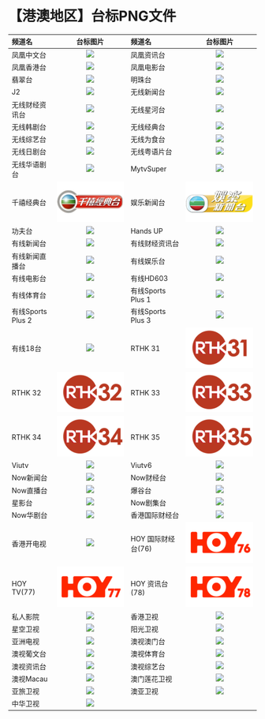 # 【港澳地区】台标PNG文件
|频道名|台标图片|频道名|台标图片|
|:---|:---:|:---|:---:|
|凤凰中文台|<img src="https://raw.githubusercontent.com/bashlin/TVlogo/main/img/Phoenix1.png">|凤凰资讯台|<img src="https://raw.githubusercontent.com/bashlin/TVlogo/main/img/Phoenix2.png">|
|凤凰香港台|<img src="https://raw.githubusercontent.com/bashlin/TVlogo/main/img/Phoenix3.png">|凤凰电影台|<img src="https://raw.githubusercontent.com/bashlin/TVlogo/main/img/Phoenix4.png">|
|翡翠台|<img src="https://raw.githubusercontent.com/bashlin/TVlogo/main/img/TVB1.png">|明珠台|<img src="https://raw.githubusercontent.com/bashlin/TVlogo/main/img/TVB2.png">|
|J2|<img src="https://raw.githubusercontent.com/bashlin/TVlogo/main/img/TVB3.png">|无线新闻台|<img src="https://raw.githubusercontent.com/bashlin/TVlogo/main/img/TVB4.png">|
|无线财经资讯台|<img src="https://raw.githubusercontent.com/bashlin/TVlogo/main/img/TVB5.png">|无线星河台|<img src="https://raw.githubusercontent.com/bashlin/TVlogo/main/img/TVB6.png">|
|无线韩剧台|<img src="https://raw.githubusercontent.com/bashlin/TVlogo/main/img/TVB7.png">|无线经典台|<img src="https://raw.githubusercontent.com/bashlin/TVlogo/main/img/TVB8.png">|
|无线综艺台|<img src="https://raw.githubusercontent.com/bashlin/TVlogo/main/img/TVB9.png">|无线为食台|<img src="https://raw.githubusercontent.com/bashlin/TVlogo/main/img/TVB10.png">|
|无线日剧台|<img src="https://raw.githubusercontent.com/bashlin/TVlogo/main/img/TVB11.png">|无线粤语片台|<img src="https://raw.githubusercontent.com/bashlin/TVlogo/main/img/TVB12.png">|
|无线华语剧台|<img src="https://raw.githubusercontent.com/bashlin/TVlogo/main/img/TVB13.png">|MytvSuper|<img src="https://raw.githubusercontent.com/bashlin/TVlogo/main/img/TVB14.png">|
|千禧经典台|<img src="https://raw.githubusercontent.com/bashlin/TVlogo/main/img/TVBClassic.png">|娱乐新闻台|<img src="https://raw.githubusercontent.com/bashlin/TVlogo/main/img/TVBEntertainmentNews.png">|
|功夫台|<img src="https://raw.githubusercontent.com/bashlin/TVlogo/main/img/TVB15.png">|Hands UP|<img src="https://raw.githubusercontent.com/bashlin/TVlogo/main/img/TVB16.png">|
|有线新闻台|<img src="https://raw.githubusercontent.com/bashlin/TVlogo/main/img/icable1.png">|有线财经资讯台|<img src="https://raw.githubusercontent.com/bashlin/TVlogo/main/img/icable2.png">|
|有线新闻直播台|<img src="https://raw.githubusercontent.com/bashlin/TVlogo/main/img/icable3.png">|有线娱乐台|<img src="https://raw.githubusercontent.com/bashlin/TVlogo/main/img/icable4.png">|
|有线电影台|<img src="https://raw.githubusercontent.com/bashlin/TVlogo/main/img/icable5.png">|有线HD603|<img src="https://raw.githubusercontent.com/bashlin/TVlogo/main/img/icable6.png">|
|有线体育台|<img src="https://raw.githubusercontent.com/bashlin/TVlogo/main/img/icable7.png">|有线Sports Plus 1|<img src="https://raw.githubusercontent.com/bashlin/TVlogo/main/img/icable8.png">|
|有线Sports Plus 2|<img src="https://raw.githubusercontent.com/bashlin/TVlogo/main/img/icable9.png">|有线Sports Plus 3|<img src="https://raw.githubusercontent.com/bashlin/TVlogo/main/img/icable10.png">|
|有线18台|<img src="https://raw.githubusercontent.com/bashlin/TVlogo/main/img/icable11.png">|RTHK 31|<img src="https://raw.githubusercontent.com/bashlin/TVlogo/main/img/RTHK31.png">|
|RTHK 32|<img src="https://raw.githubusercontent.com/bashlin/TVlogo/main/img/RTHK32.png">|RTHK 33|<img src="https://raw.githubusercontent.com/bashlin/TVlogo/main/img/RTHK33.png">|
|RTHK 34|<img src="https://raw.githubusercontent.com/bashlin/TVlogo/main/img/RTHK34.png">|RTHK 35|<img src="https://raw.githubusercontent.com/bashlin/TVlogo/main/img/RTHK35.png">|
|Viutv|<img src="https://raw.githubusercontent.com/bashlin/TVlogo/main/img/viutv.png">|Viutv6|<img src="https://raw.githubusercontent.com/bashlin/TVlogo/main/img/viutv6.png">|
|Now新闻台|<img src="https://raw.githubusercontent.com/bashlin/TVlogo/main/img/now1.png">|Now财经台|<img src="https://raw.githubusercontent.com/bashlin/TVlogo/main/img/now2.png">|
|Now直播台|<img src="https://raw.githubusercontent.com/bashlin/TVlogo/main/img/now3.png">|爆谷台|<img src="https://raw.githubusercontent.com/bashlin/TVlogo/main/img/now4.png">|
|星影台|<img src="https://raw.githubusercontent.com/bashlin/TVlogo/main/img/now5.png">|Now剧集台|<img src="https://raw.githubusercontent.com/bashlin/TVlogo/main/img/now6.png">|
|Now华剧台|<img src="https://raw.githubusercontent.com/bashlin/TVlogo/main/img/now7.png">|香港国际财经台|<img src="https://raw.githubusercontent.com/bashlin/TVlogo/main/img/xggjcj.png">|
|香港开电视|<img src="https://raw.githubusercontent.com/bashlin/TVlogo/main/img/xgkai.png">|HOY 国际财经台(76)|<img src="https://raw.githubusercontent.com/bashlin/TVlogo/main/img/HOYTV76.png">|
|HOY TV(77)|<img src="https://raw.githubusercontent.com/bashlin/TVlogo/main/img/HOYTV77.png">|HOY 资讯台(78)|<img src="https://raw.githubusercontent.com/bashlin/TVlogo/main/img/HOYTV78.png">|
|私人影院|<img src="https://raw.githubusercontent.com/bashlin/TVlogo/main/img/sirenyy.png">|香港卫视|<img src="https://raw.githubusercontent.com/bashlin/TVlogo/main/img/HKS.png">|
|星空卫视|<img src="https://raw.githubusercontent.com/bashlin/TVlogo/main/img/Startv.png">|阳光卫视|<img src="https://raw.githubusercontent.com/bashlin/TVlogo/main/img/Suntv.png">|
|亚洲电视|<img src="https://raw.githubusercontent.com/bashlin/TVlogo/main/img/ATV.png">|澳视澳门台|<img src="https://raw.githubusercontent.com/bashlin/TVlogo/main/img/Aoshi1.png">|
|澳视葡文台|<img src="https://raw.githubusercontent.com/bashlin/TVlogo/main/img/Aoshi2.png">|澳视体育台|<img src="https://raw.githubusercontent.com/bashlin/TVlogo/main/img/Aoshi3.png">|
|澳视资讯台|<img src="https://raw.githubusercontent.com/bashlin/TVlogo/main/img/Aoshi4.png">|澳视综艺台|<img src="https://raw.githubusercontent.com/bashlin/TVlogo/main/img/Aoshi5.png">|
|澳视Macau|<img src="https://raw.githubusercontent.com/bashlin/TVlogo/main/img/Aoshi6.png">|澳门莲花卫视|<img src="https://raw.githubusercontent.com/bashlin/TVlogo/main/img/Lotus.png">|
|亚旅卫视|<img src="https://raw.githubusercontent.com/bashlin/TVlogo/main/img/ACTSTV.png">|澳亚卫视|<img src="https://raw.githubusercontent.com/bashlin/TVlogo/main/img/Aoya.png">|
|中华卫视|<img src="https://raw.githubusercontent.com/bashlin/TVlogo/main/img/CHTV.png">|
